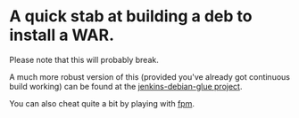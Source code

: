 A quick stab at building a deb to install a WAR.
====================================================
Please note that this will probably break.

A much more robust version of this (provided you've already got continuous build working) can be found at the [jenkins-debian-glue project](http://jenkins-debian-glue.org/).

You can also cheat quite a bit by playing with [fpm](https://github.com/jordansissel/fpm).

